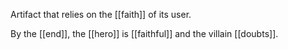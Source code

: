 Artifact that relies on the [[faith]] of its user.  

By the [[end]], the [[hero]] is [[faithful]] and the villain [[doubts]].